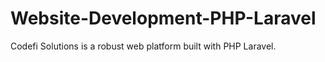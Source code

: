 # Website-Development-PHP-Laravel
Codefi Solutions is a robust web platform built with PHP Laravel.
